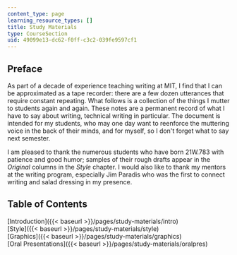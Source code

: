 ```yaml
---
content_type: page
learning_resource_types: []
title: Study Materials
type: CourseSection
uid: 49099e13-dc62-f0ff-c3c2-039fe9597cf1
---
```


Preface
-------

As part of a decade of experience teaching writing at MIT, I find that I can be approximated as a tape recorder: there are a few dozen utterances that require constant repeating. What follows is a collection of the things I mutter to students again and again. These notes are a permanent record of what I have to say about writing, technical writing in particular. The document is intended for my students, who may one day want to reenforce the muttering voice in the back of their minds, and for myself, so I don't forget what to say next semester.

I am pleased to thank the numerous students who have born 21W.783 with patience and good humor; samples of their rough drafts appear in the _Original_ columns in the _Style_ chapter. I would also like to thank my mentors at the writing program, especially Jim Paradis who was the first to connect writing and salad dressing in my presence.

Table of Contents
-----------------

[Introduction]({{< baseurl >}}/pages/study-materials/intro)  
[Style]({{< baseurl >}}/pages/study-materials/style)  
[Graphics]({{< baseurl >}}/pages/study-materials/graphics)  
[Oral Presentations]({{< baseurl >}}/pages/study-materials/oralpres)